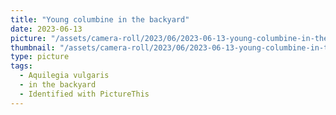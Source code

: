 ```yaml
---
title: "Young columbine in the backyard"
date: 2023-06-13
picture: "/assets/camera-roll/2023/06/2023-06-13-young-columbine-in-the-backyard/20230613_231359383_iOS.jpg"
thumbnail: "/assets/camera-roll/2023/06/2023-06-13-young-columbine-in-the-backyard/20230613_231359383_iOS-thumbnail.jpg"
type: picture
tags:
  - Aquilegia vulgaris
  - in the backyard
  - Identified with PictureThis
---
```

